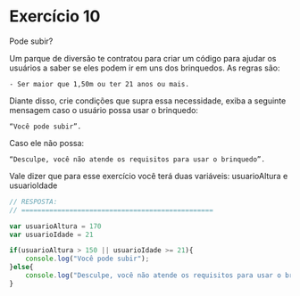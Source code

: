 

# Exercício 10

Pode subir?

Um parque de diversão te contratou para criar um código para ajudar os usuários a saber se eles podem ir em uns dos brinquedos. As regras são:

    - Ser maior que 1,50m ou ter 21 anos ou mais.


Diante disso, crie condições que supra essa necessidade, exiba a seguinte mensagem caso o usuário possa usar o brinquedo: 

    “Você pode subir”. 
    
Caso ele não possa: 

    “Desculpe, você não atende os requisitos para usar o brinquedo”.

Vale dizer que para esse exercício você terá duas variáveis: usuarioAltura e usuarioIdade

```javascript
// RESPOSTA:
// ================================================

var usuarioAltura = 170
var usuarioIdade = 21

if(usuarioAltura > 150 || usuarioIdade >= 21){
    console.log("Você pode subir");
}else{
    console.log("Desculpe, você não atende os requisitos para usar o brinquedo");
}

```